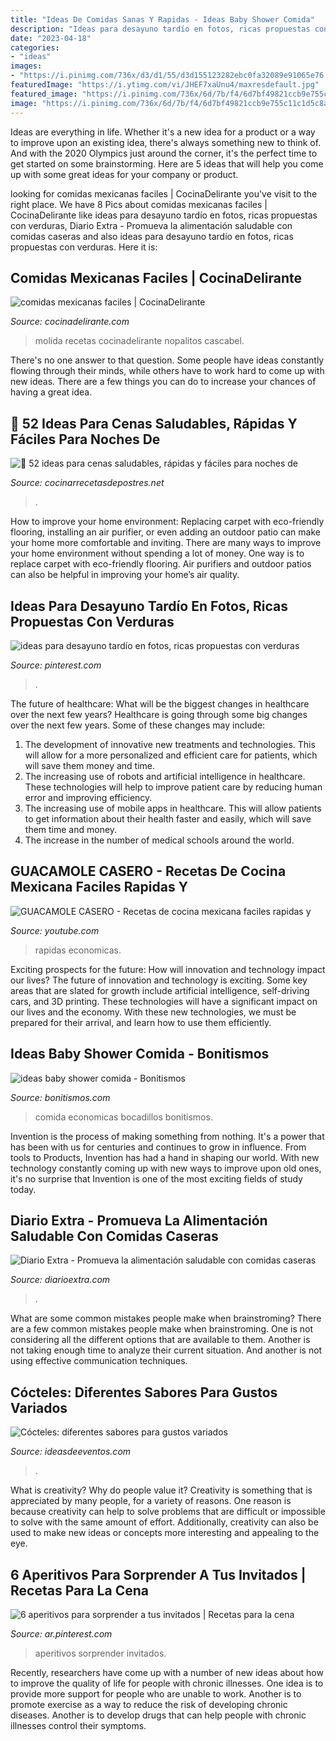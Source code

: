 ```yaml
---
title: "Ideas De Comidas Sanas Y Rapidas - Ideas Baby Shower Comida"
description: "Ideas para desayuno tardío en fotos, ricas propuestas con verduras"
date: "2023-04-18"
categories:
- "ideas"
images:
- "https://i.pinimg.com/736x/d3/d1/55/d3d155123282ebc0fa32089e91065e76.jpg"
featuredImage: "https://i.ytimg.com/vi/JHEF7xaUnu4/maxresdefault.jpg"
featured_image: "https://i.pinimg.com/736x/6d/7b/f4/6d7bf49821ccb9e755c11c1d5c8a9c52.jpg"
image: "https://i.pinimg.com/736x/6d/7b/f4/6d7bf49821ccb9e755c11c1d5c8a9c52.jpg"
---
```



Ideas are everything in life. Whether it's a new idea for a product or a way to improve upon an existing idea, there's always something new to think of. And with the 2020 Olympics just around the corner, it's the perfect time to get started on some brainstorming. Here are 5 ideas that will help you come up with some great ideas for your company or product.

	

		
looking for comidas mexicanas faciles | CocinaDelirante you've visit to the right place. We have 8 Pics about comidas mexicanas faciles | CocinaDelirante like ideas para desayuno tardío en fotos, ricas propuestas con verduras, Diario Extra - Promueva la alimentación saludable con comidas caseras and also ideas para desayuno tardío en fotos, ricas propuestas con verduras. Here it is:
		
    
## Comidas Mexicanas Faciles | CocinaDelirante

<img loading=lazy src="https://cdn2.cocinadelirante.com/sites/default/files/styles/gallerie/public/images/2017/06/carnemolidaconnopales.jpg" onerror="this.onerror=null;this.src='https://tse4.mm.bing.net/th?id=OIP.fbLyHBtkj4wteGA4ynlVBAHaEr&amp;pid=15.1';" alt="comidas mexicanas faciles | CocinaDelirante">

_Source: cocinadelirante.com_

>molida recetas cocinadelirante nopalitos cascabel. 

	

There's no one answer to that question. Some people have ideas constantly flowing through their minds, while others have to work hard to come up with new ideas. There are a few things you can do to increase your chances of having a great idea.

    
## 🥇 52 Ideas Para Cenas Saludables, Rápidas Y Fáciles Para Noches De

<img loading=lazy src="https://cocinarrecetasdepostres.net/wp-content/uploads/2019/07/1563889390_319_52-ideas-para-cenas-saludables-rapidas-y-faciles-para-noches.jpg" onerror="this.onerror=null;this.src='https://tse3.mm.bing.net/th?id=OIP.6quALoMFG7K1kkg5tmhWHQHaEy&amp;pid=15.1';" alt="🥇 52 ideas para cenas saludables, rápidas y fáciles para noches de">

_Source: cocinarrecetasdepostres.net_

>. 

	

How to improve your home environment: Replacing carpet with eco-friendly flooring, installing an air purifier, or even adding an outdoor patio can make your home more comfortable and inviting.
There are many ways to improve your home environment without spending a lot of money. One way is to replace carpet with eco-friendly flooring. Air purifiers and outdoor patios can also be helpful in improving your home’s air quality.

    
## Ideas Para Desayuno Tardío En Fotos, Ricas Propuestas Con Verduras

<img loading=lazy src="https://i.pinimg.com/736x/6d/7b/f4/6d7bf49821ccb9e755c11c1d5c8a9c52.jpg" onerror="this.onerror=null;this.src='https://tse4.mm.bing.net/th?id=OIP.nWSuEyuDWsZzyFJDLpjlTQHaLH&amp;pid=15.1';" alt="ideas para desayuno tardío en fotos, ricas propuestas con verduras">

_Source: pinterest.com_

>. 

	

The future of healthcare: What will be the biggest changes in healthcare over the next few years?
Healthcare is going through some big changes over the next few years. Some of these changes may include: 
1. The development of innovative new treatments and technologies. This will allow for a more personalized and efficient care for patients, which will save them money and time. 
2. The increasing use of robots and artificial intelligence in healthcare. These technologies will help to improve patient care by reducing human error and improving efficiency. 
3. The increasing use of mobile apps in healthcare. This will allow patients to get information about their health faster and easily, which will save them time and money. 
4. The increase in the number of medical schools around the world.

    
## GUACAMOLE CASERO - Recetas De Cocina Mexicana Faciles Rapidas Y

<img loading=lazy src="https://i.ytimg.com/vi/JHEF7xaUnu4/maxresdefault.jpg" onerror="this.onerror=null;this.src='https://tse3.mm.bing.net/th?id=OIP.2JIvUdh-S0p5ZYCZ75QzCwHaEK&amp;pid=15.1';" alt="GUACAMOLE CASERO - Recetas de cocina mexicana faciles rapidas y">

_Source: youtube.com_

>rapidas economicas. 

	

Exciting prospects for the future: How will innovation and technology impact our lives?
The future of innovation and technology is exciting. Some key areas that are slated for growth include artificial intelligence, self-driving cars, and 3D printing. These technologies will have a significant impact on our lives and the economy. With these new technologies, we must be prepared for their arrival, and learn how to use them efficiently.

    
## Ideas Baby Shower Comida - Bonitismos

<img loading=lazy src="http://bonitismos.com/wp-content/uploads/2013/03/ideas-baby-shower-comida.jpg" onerror="this.onerror=null;this.src='https://tse1.mm.bing.net/th?id=OIP.ALheALLHmJdl5AsgxVxq3AHaE8&amp;pid=15.1';" alt="ideas baby shower comida - Bonitismos">

_Source: bonitismos.com_

>comida economicas bocadillos bonitismos. 

	

Invention is the process of making something from nothing. It's a power that has been with us for centuries and continues to grow in influence. From tools to Products, Invention has had a hand in shaping our world. With new technology constantly coming up with new ways to improve upon old ones, it's no surprise that Invention is one of the most exciting fields of study today.

    
## Diario Extra - Promueva La Alimentación Saludable Con Comidas Caseras

<img loading=lazy src="http://www.diarioextra.com/files/Dnews/images/detail/343723_arrozconpollo.jpg" onerror="this.onerror=null;this.src='https://tse1.mm.bing.net/th?id=OIP.PRDLSMBRh_wSbiMw-tZ3twHaE8&amp;pid=15.1';" alt="Diario Extra - Promueva la alimentación saludable con comidas caseras">

_Source: diarioextra.com_

>. 

	

What are some common mistakes people make when brainstroming?
There are a few common mistakes people make when brainstroming. One is not considering all the different options that are available to them. Another is not taking enough time to analyze their current situation. And another is not using effective communication techniques.

    
## Cócteles: Diferentes Sabores Para Gustos Variados

<img loading=lazy src="http://ideasdeeventos.com/wp-content/uploads/2014/10/cocteles-tequila-fruta.jpg" onerror="this.onerror=null;this.src='https://tse1.mm.bing.net/th?id=OIP.eCkH3JhmsL6--bRCNxCUDwHaE7&amp;pid=15.1';" alt="Cócteles: diferentes sabores para gustos variados">

_Source: ideasdeeventos.com_

>. 

	

What is creativity? Why do people value it?
Creativity is something that is appreciated by many people, for a variety of reasons. One reason is because creativity can help to solve problems that are difficult or impossible to solve with the same amount of effort. Additionally, creativity can also be used to make new ideas or concepts more interesting and appealing to the eye.

    
## 6 Aperitivos Para Sorprender A Tus Invitados | Recetas Para La Cena

<img loading=lazy src="https://i.pinimg.com/736x/d3/d1/55/d3d155123282ebc0fa32089e91065e76.jpg" onerror="this.onerror=null;this.src='https://tse4.mm.bing.net/th?id=OIP.cGlWquQtHu9BYXv6eKaCVAHaJ4&amp;pid=15.1';" alt="6 aperitivos para sorprender a tus invitados | Recetas para la cena">

_Source: ar.pinterest.com_

>aperitivos sorprender invitados. 

	

Recently, researchers have come up with a number of new ideas about how to improve the quality of life for people with chronic illnesses. One idea is to provide more support for people who are unable to work. Another is to promote exercise as a way to reduce the risk of developing chronic diseases. Another is to develop drugs that can help people with chronic illnesses control their symptoms.

